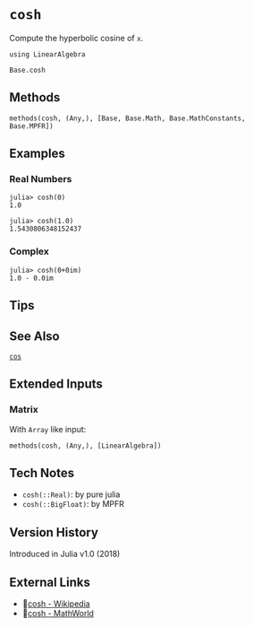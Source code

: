 # `cosh`

Compute the hyperbolic cosine of `x`.

```@setup repl_only
using LinearAlgebra
```
```@docs
Base.cosh
```


## Methods

```@repl
methods(cosh, (Any,), [Base, Base.Math, Base.MathConstants, Base.MPFR])
```


## Examples

### Real Numbers
```jldoctest
julia> cosh(0)
1.0

julia> cosh(1.0)
1.5430806348152437
```

### Complex
```jldoctest
julia> cosh(0+0im)
1.0 - 0.0im
```

## Tips


## See Also

[`cos`](@ref)


## Extended Inputs

### Matrix
With `Array` like input:
```@repl repl_only
methods(cosh, (Any,), [LinearAlgebra])
```


## Tech Notes

- `cosh(::Real)`: by pure julia
- `cosh(::BigFloat)`: by MPFR


## Version History

Introduced in Julia v1.0 (2018)


## External Links
- 🔗[cosh - Wikipedia](https://en.wikipedia.org/wiki/ )
- 🔗[cosh - MathWorld](https://mathworld.wolfram.com/ )
